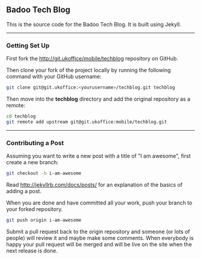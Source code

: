 ## Badoo Tech Blog

This is the source code for the Badoo Tech Blog. It is built using Jekyll.

***

### Getting Set Up

First fork the http://git.ukoffice/mobile/techblog repository on GitHub.

Then clone your fork of the project locally by running the following command with your GitHub username:
```sh
git clone git@git.ukoffice:<yourusername>/techblog.git techblog
```

Then move into the **techblog** directory and add the original repository as a remote:
```sh
cd techblog
git remote add upstream git@git.ukoffice:mobile/techblog.git
```

***

### Contributing a Post

Assuming you want to write a new post with a title of "I am awesome", first create a new branch:
```sh
git checkout -b i-am-awesome
```

Read http://jekyllrb.com/docs/posts/ for an explanation of the basics of adding a post.

When you are done and have committed all your work, push your branch to your forked repository.
```sh
git push origin i-am-awesome
```

Submit a pull request back to the origin repository and someone (or lots of people) will review it and maybe make some comments. When everybody is happy your pull request will be merged and will be live on the site when the next release is done.
